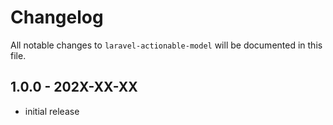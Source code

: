 # Changelog

All notable changes to `laravel-actionable-model` will be documented in this file.

## 1.0.0 - 202X-XX-XX

- initial release
